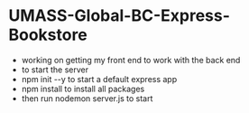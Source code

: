 # UMASS-Global-BC-Express-Bookstore
- working on getting my front end to work with the back end
- to start the server
- npm init  --y to start a default express app
- npm install to install all packages
- then run nodemon server.js to start 
